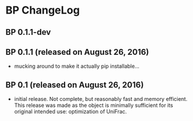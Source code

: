 BP ChangeLog
============

BP 0.1.1-dev
------------

BP 0.1.1 (released on August 26, 2016)
--------------------------------------

* mucking around to make it actually pip installable...

BP 0.1 (released on August 26, 2016)
------------------------------------

* initial release. Not complete, but reasonably fast and memory efficient. This
    release was made as the object is minimally sufficient for its original
    intended use: optimization of UniFrac.
